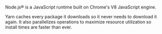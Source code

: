 Node.js® is a JavaScript runtime built on Chrome's V8 JavaScript engine.

Yarn caches every package it downloads so it never needs to download it again. It also parallelizes operations to maximize resource utilization so install times are faster than ever.
